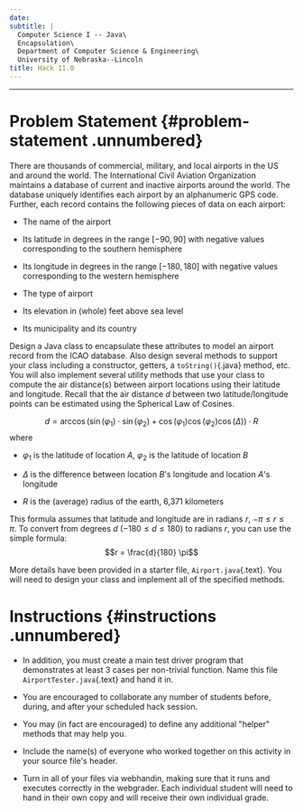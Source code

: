 ```yaml
---
date:  
subtitle: |
  Computer Science I -- Java\
  Encapsulation\
  Department of Computer Science & Engineering\
  University of Nebraska--Lincoln
title: Hack 11.0
---
```


------------------------------------------------------------------------

# Problem Statement {#problem-statement .unnumbered}

There are thousands of commercial, military, and local airports in the
US and around the world. The International Civil Aviation Organization
maintains a database of current and inactive airports around the world.
The database uniquely identifies each airport by an alphanumeric GPS
code. Further, each record contains the following pieces of data on each
airport:

-   The name of the airport

-   Its latitude in degrees in the range $[-90, 90]$ with negative
    values corresponding to the southern hemisphere

-   Its longitude in degrees in the range $[-180, 180]$ with negative
    values corresponding to the western hemisphere

-   The type of airport

-   Its elevation in (whole) feet above sea level

-   Its municipality and its country

Design a Java class to encapsulate these attributes to model an airport
record from the ICAO database. Also design several methods to support
your class including a constructor, getters, a `toString()`{.java}
method, etc. You will also implement several utility methods that use
your class to compute the air distance(s) between airport locations
using their latitude and longitude. Recall that the air distance $d$
between two latitude/longitude points can be estimated using the
Spherical Law of Cosines.

$$d = \arccos{(\sin(\varphi_1) \cdot \sin(\varphi_2) + \cos(\varphi_1) \cos(\varphi_2) \cos(\Delta) )} \cdot R$$
where

-   $\varphi_1$ is the latitude of location $A$, $\varphi_2$ is the
    latitude of location $B$

-   $\Delta$ is the difference between location $B$'s longitude and
    location $A$'s longitude

-   $R$ is the (average) radius of the earth, 6,371 kilometers

This formula assumes that latitude and longitude are in radians $r$,
$-\pi \leq r \leq \pi$. To convert from degrees $d$
($-180 \leq d \leq 180$) to radians $r$, you can use the simple formula:
$$r = \frac{d}{180} \pi$$

More details have been provided in a starter file,
`Airport.java`{.text}. You will need to design your class and implement
all of the specified methods.

# Instructions {#instructions .unnumbered}

-   In addition, you must create a main test driver program that
    demonstrates at least 3 cases per non-trivial function. Name this
    file `AirportTester.java`{.text} and hand it in.

-   You are encouraged to collaborate any number of students before,
    during, and after your scheduled hack session.

-   You may (in fact are encouraged) to define any additional "helper"
    methods that may help you.

-   Include the name(s) of everyone who worked together on this activity
    in your source file's header.

-   Turn in all of your files via webhandin, making sure that it runs
    and executes correctly in the webgrader. Each individual student
    will need to hand in their own copy and will receive their own
    individual grade.
